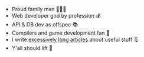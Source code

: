- Proud family man 👨‍👩‍👦
- Web developer god by profession 💰
- API & DB dev as offspec 📚
- Compilers and game development fan 🥳
- I write [excessively long articles](https://oreqizer.com/the-math-of-fitness/) about useful stuff 🗒️
- Y'all should lift 💪
